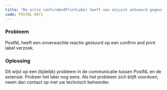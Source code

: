 ```yaml
---
title: "De actie confirmAndPrintLabel heeft een onjuist antwoord gegeven"
code: POSTNL-0071
---
```


<div class="columnLayout single" data-layout="single">
<div class="cell normal" data-type="normal">
<div class="innerCell">
<p><h3>Probleem</h3></p><p>PostNL heeft een onverwachte reactie gestuurd op een confirm and print label verzoek.</p><p><h3>Oplossing</h3></p><p>Dit wijst op een (tijdelijk) probleem in de communicatie tussen PostNL en de extensie. Probeer het later nog eens. Als het probleem zich blijft voordoen, neem dan contact op met uw technisch beheerder.</p></div>
</div>
</div>